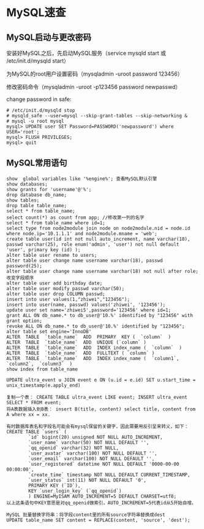 # MySQL速查

## MySQL启动与更改密码

安装好MySQL之后，先启动MySQL服务（service mysqld start 或 /etc/init.d/mysqld start）

为MySQL的root用户设置密码（mysqladmin -uroot password 123456）

修改密码命令（mysqladmin -uroot -p123456 password newpasswd）

change password in safe:

    # /etc/init.d/mysqld stop
    # mysqld_safe --user=mysql --skip-grant-tables --skip-networking &
    # mysql -u root mysql
    mysql> UPDATE user SET Password=PASSWORD('newpassword') where USER='root';
    mysql> FLUSH PRIVILEGES;
    mysql> quit

## MySQL常用语句

    show  global variables like '%engine%'; 查看MySQL默认引擎
    show databases;
    show grants for 'username'@'%';
    drop database db_name;
    show tables;
    drop table table_name;
    select * from table_name;
    select count(*) as count from app; //修改第一列的名字
    select * from table_name where id=1;
    select type from node2module join node on node2module.nid = node.id where node.ip='10.1.1.1' and node2module.mname = 'web';
    create table user(id int not null auto_increment, name varchar(18), passwd varchar(25), role enum('admin', 'user') not null default 'user', primary key (id) );
    alter table user rename to users;
    alter table user change name username varchar(18), passwd password(25);
    alter table user change name username varchar(18) not null after role; 改变字段顺序
    alter table user add birthday date;
    alter table user modify passwd varchar(50);
    alter table user drop COLUMN passwd;
    insert into user values(1,"zhiwei","123456");
    insert into user(name, passwd) values('zhiwei', '123456');
    update user set name='zhiwei5',password='123456' where id=1;
    grant ALL ON db_name.* to db_user@'10.%' identified by "123456" with grant option;
    revoke ALL ON db_name.* to db_user@'10.%' identified by "123456";
    alter table set engine='InnoDB'
    ALTER  TABLE  `table_name`  ADD  PRIMARY  KEY (  `column`  )
    ALTER  TABLE  `table_name`  ADD  UNIQUE (`column` )
    ALTER  TABLE  `table_name`  ADD  INDEX index_name (  `column`  )
    ALTER  TABLE  `table_name`  ADD  FULLTEXT ( `column` )
    ALTER  TABLE  `table_name`  ADD  INDEX index_name (  `column1`,  `column2`,  `column3`  )
    show index from table_name

    UPDATE ultra_event u JOIN event e ON (u.id = e.id) SET u.start_time = unix_timestamp(e.apply_end)

    复制一个表： CREATE TABLE ultra_event LIKE event; INSERT ultra_event SELECT * FROM event;
    将A表数据插入到B表： insert B(title, content) select title, content from A where xx = xx.

    有时数据库表名和字段名可能会有mysql保留的关键字，因此需要用反引呈来转义，如下：
    CREATE TABLE `users` (
            `id` bigint(20) unsigned NOT NULL AUTO_INCREMENT,
            `user_name` varchar(50) NOT NULL DEFAULT '',
            `qq_openid` varchar(32) NOT NULL,
            `user_avatar` varchar(100) NOT NULL DEFAULT '',
            `user_email` varchar(100) NOT NULL DEFAULT '',
            `user_registered` datetime NOT NULL DEFAULT '0000-00-00 00:00:00',
            `create_time` timestamp NOT NULL DEFAULT CURRENT_TIMESTAMP,
            `user_status` int(11) NOT NULL DEFAULT '0',
            PRIMARY KEY (`ID`),
            KEY `user_login_key` (`qq_openid`)
            ) ENGINE=MyISAM AUTO_INCREMENT=5 DEFAULT CHARSET=utf8;
    以上这条语句中KEY意思是对qq_openid做索引，AUTO_INCREMENT=5代表id从5开始自增。

    MySQL 批量替换字符串：将字段content里的所有source字符串替换成dest
    UPDATE table_name SET content = REPLACE(content, 'source', 'dest');
